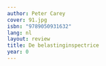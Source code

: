 ```yaml
---
author: Peter Carey
cover: 91.jpg
isbn: "9789050931632"
lang: nl
layout: review
title: De belastinginspectrice
year: 0
---
```

